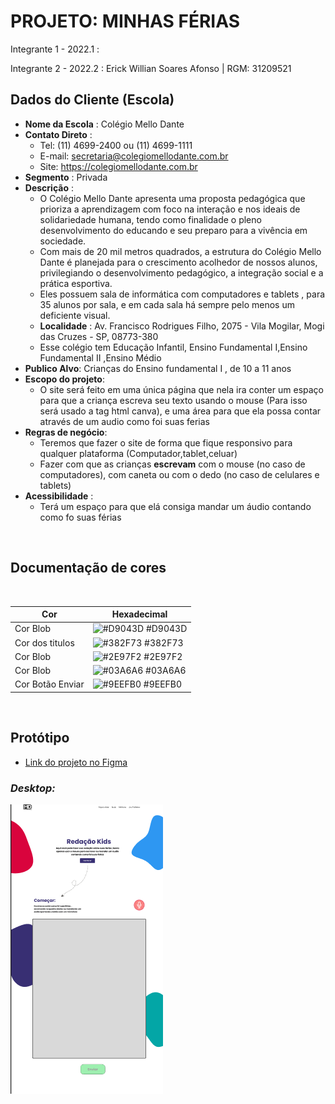 # **PROJETO: MINHAS FÉRIAS**

Integrante 1 - 2022.1 :

Integrante 2 - 2022.2 : Erick Willian Soares Afonso | RGM: 31209521


## Dados do Cliente (Escola)

- **Nome da Escola** : Colégio Mello Dante
- **Contato Direto** : 
    - Tel: (11) 4699-2400 ou (11) 4699-1111
    - E-mail: secretaria@colegiomellodante.com.br
    - Site: https://colegiomellodante.com.br
- **Segmento** : Privada
- **Descrição** : 
    - O Colégio Mello Dante apresenta uma proposta pedagógica que prioriza a aprendizagem com foco na interação e nos ideais de solidariedade humana, tendo como finalidade o pleno desenvolvimento do educando e seu preparo para a vivência em sociedade.
    - Com mais de 20 mil metros quadrados, a estrutura do Colégio Mello Dante é planejada para o crescimento acolhedor de nossos alunos, privilegiando o desenvolvimento pedagógico, a integração social e a prática esportiva.
    - Eles possuem sala de informática com computadores e tablets , para 35 alunos por sala, e em cada sala há sempre pelo menos um deficiente visual.
    - **Localidade** : Av. Francisco Rodrigues Filho, 2075 - Vila Mogilar, Mogi das Cruzes - SP, 08773-380
    - Esse colégio tem Educação Infantil, Ensino Fundamental I,Ensino Fundamental II ,Ensino Médio
- **Publico Alvo**: Crianças do Ensino fundamental I , de 10 a 11 anos
- **Escopo do projeto**:
    - O site será feito em uma única página que nela ira conter um espaço para que a criança escreva seu texto usando o mouse (Para isso será usado a tag html canva), e uma área para que ela possa contar através de um audio como foi suas ferias
- **Regras de negócio**: 
    - Teremos que fazer o site de forma que fique responsivo para qualquer plataforma (Computador,tablet,celuar)
    - Fazer com que as crianças **escrevam** com o mouse (no caso de computadores), com caneta ou com o dedo (no caso de celulares e tablets)  
- **Acessibilidade** :
    - Terá um espaço para que elá consiga mandar um áudio contando como fo suas férias

<br>

## **Documentação de cores**

<br>

| Cor               | Hexadecimal                                                |
| ----------------- | ---------------------------------------------------------------- |
| Cor Blob      | ![#D9043D](https://via.placeholder.com/10/D9043D?text=+) #D9043D |
| Cor dos titulos       | ![#382F73](https://via.placeholder.com/10/382F73?text=+) #382F73 |
| Cor Blob       | ![#2E97F2](https://via.placeholder.com/10/2E97F2?text=+) #2E97F2 |
| Cor Blob       | ![#03A6A6](https://via.placeholder.com/10/03A6A6?text=+) #03A6A6 |
| Cor Botão Enviar      | ![#9EEFB0](https://via.placeholder.com/10/9EEFB0?text=+) #9EEFB0 |

<br>

## **Protótipo**
- [Link do projeto no Figma](https://www.figma.com/file/IVvamm0gLFct9G2DUKlKim/Redação-Kids?node-id=0%3A1)



### ***Desktop:***

<img align="center" src="./src/img/screenshot/Desktop.png" >

    
